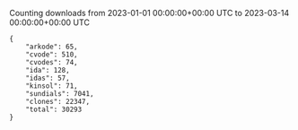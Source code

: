 
Counting downloads from 2023-01-01 00:00:00+00:00 UTC to 2023-03-14 00:00:00+00:00 UTC

```
{
    "arkode": 65,
    "cvode": 510,
    "cvodes": 74,
    "ida": 128,
    "idas": 57,
    "kinsol": 71,
    "sundials": 7041,
    "clones": 22347,
    "total": 30293
}
```
